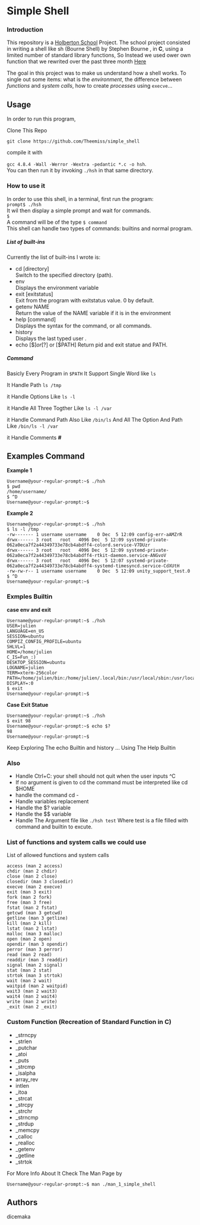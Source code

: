 # Simple Shell

### Introduction
This repository is a [Holberton School](https://www.holbertonschool.com/) Project. The school project consisted in writing a shell like sh (Bourne Shell) by Stephen Bourne  , in **C**, using a limited number of standard library functions, So Instead we used ower own function that we rewrited over the past three month [Here](https://github.com/Theemiss/holbertonschool-low_level_programming/)

The goal in this project was to make us understand how a shell works. To single out some items: what is the *environment*, the difference between *functions* and *system calls*, how to create *processes* using `execve`...  

## Usage 
In order to run this program, 

Clone This Repo

`` git clone https://github.com/Theemiss/simple_shell ``

compile it with  

`gcc 4.8.4 -Wall -Werror -Wextra -pedantic *.c -o hsh`.  
You can then run it by invoking `./hsh` in that same directory.  

### How to use it
In order to use this shell, in a terminal, first run the program:    
`prompt$ ./hsh`  
It wil then display a simple prompt and wait for commands.  
`$ `   
A command will be of the type `$ command`  
This shell can handle two types of commands: builtins and normal program.
##### List of built-ins
Currently the list of built-ins I wrote is:  
* cd [directory]  
Switch to the specified directory (path).
* env  
Displays the environment variable
* exit [exitstatus]  
Exit from the program with exitstatus value. 0 by default.
* getenv NAME  
Return the value of the NAME variable if it is in the environment
* help [command]  
Displays the syntax for the command, or all commands.  
* history  
Displays the last typed user .
* echo [$$] or [$?] or [$PATH]
Return pid and exit statue and PATH.
##### Command
Basicly Every Program in `$PATH`
It Support Single Word like `ls` 

It Handle Path `ls /tmp`

it Handle Options Like `ls -l`

it Handle All Three Togther Like `ls -l /var `

it Handle Command Path Also Like `/bin/ls` And All The Option And Path Like `/bin/ls -l /var`

it Handle Comments **#** 
## Examples Command
**Example 1**
```
Username@your-regular-prompt:~$ ./hsh
$ pwd
/home/username/
$ ^D
Username@your-regular-prompt:~$
```
**Example 2**
```
Username@your-regular-prompt:~$ ./hsh
$ ls -l /tmp 
-rw------- 1 username username    0 Dec  5 12:09 config-err-aAMZrR
drwx------ 3 root   root   4096 Dec  5 12:09 systemd-private-062a0eca7f2a44349733e78cb4abdff4-colord.service-V7DUzr
drwx------ 3 root   root   4096 Dec  5 12:09 systemd-private-062a0eca7f2a44349733e78cb4abdff4-rtkit-daemon.service-ANGvoV
drwx------ 3 root   root   4096 Dec  5 12:07 systemd-private-062a0eca7f2a44349733e78cb4abdff4-systemd-timesyncd.service-CdXUtH
-rw-rw-r-- 1 username username    0 Dec  5 12:09 unity_support_test.0
$ ^D
Username@your-regular-prompt:~$
```
### Exmples Builtin

**case env and exit**
```
Username@your-regular-prompt:~$ ./hsh
USER=julien
LANGUAGE=en_US
SESSION=ubuntu
COMPIZ_CONFIG_PROFILE=ubuntu
SHLVL=1
HOME=/home/julien
C_IS=Fun_:)
DESKTOP_SESSION=ubuntu
LOGNAME=julien
TERM=xterm-256color
PATH=/home/julien/bin:/home/julien/.local/bin:/usr/local/sbin:/usr/local/bin:/usr/sbin:/usr/bin:/sbin:/bin:/usr/games:/usr/local/games:/snap/bin
DISPLAY=:0
$ exit
Username@your-regular-prompt:~$ 

```
**Case Exit Statue**
```
Username@your-regular-prompt:~$ ./hsh
$ exit 98
Username@your-regular-prompt:~$ echo $?
98
Username@your-regular-prompt:~$

```
Keep Exploring The echo Builtin and history ... Using The Help Builtin

### Also
* Handle Ctrl+C: your shell should not quit when the user inputs ^C
* If no argument is given to cd the command must be interpreted like cd $HOME
* handle the command cd -
* Handle variables replacement
* Handle the $? variable
* Handle the $$ variable
* Handle The Argument file like `./hsh test` Where test is a file filled with command and builtin to excute.
### List of functions and system calls we could use
List of allowed functions and system calls

    access (man 2 access)
    chdir (man 2 chdir)
    close (man 2 close)
    closedir (man 3 closedir)
    execve (man 2 execve)
    exit (man 3 exit)
    fork (man 2 fork)
    free (man 3 free)
    fstat (man 2 fstat)
    getcwd (man 3 getcwd)
    getline (man 3 getline)
    kill (man 2 kill)
    lstat (man 2 lstat)
    malloc (man 3 malloc)
    open (man 2 open)
    opendir (man 3 opendir)
    perror (man 3 perror)
    read (man 2 read)
    readdir (man 3 readdir)
    signal (man 2 signal)
    stat (man 2 stat)
    strtok (man 3 strtok)
    wait (man 2 wait)
    waitpid (man 2 waitpid)
    wait3 (man 2 wait3)
    wait4 (man 2 wait4)
    write (man 2 write)
    _exit (man 2 _exit)
### Custom Function (Recreation of Standard Function in C)
 * _strncpy
 * _strlen
 * _putchar
 * _atoi
 * _puts
 * _strcmp
 * _isalpha
 * array_rev
 * intlen
 * _itoa
 * _strcat
 * _strcpy
 * _strchr
 * _strncmp
 * _strdup
 * _memcpy
 * _calloc
 * _realloc
 * _getenv
 * _getline
 * _strtok

For More Info About It Check The Man Page by
```
Username@your-regular-prompt:~$ man ./man_1_simple_shell
```


## Authors
dicemaka

